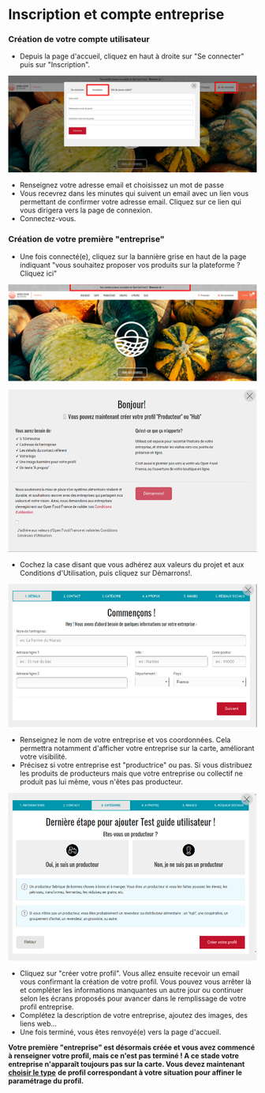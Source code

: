 # Inscription et compte entreprise

###  Création de votre compte utilisateur

* Depuis la page d'accueil, cliquez en haut à droite sur "Se connecter" puis sur "Inscription".

![](../.gitbook/assets/capture-du-2019-07-30-17-28-20.png)

* Renseignez votre adresse email et choisissez un mot de passe
* Vous recevrez dans les minutes qui suivent un email avec un lien vous permettant de confirmer votre adresse email. Cliquez sur ce lien qui vous dirigera vers la page de connexion.
* Connectez-vous.

### Création de votre première "entreprise"

* Une fois connecté\(e\), cliquez sur la bannière grise en haut de la page indiquant "vous souhaitez proposer vos produits sur la plateforme ? Cliquez ici"

![](../.gitbook/assets/capture-du-2019-07-30-17-31-12.png)

![](../.gitbook/assets/image%20%284%29.png)

* Cochez la case disant que vous adhérez aux valeurs du projet et aux Conditions d'Utilisation, puis cliquez sur Démarrons!.

![](../.gitbook/assets/image%20%286%29.png)

* Renseignez le nom de votre entreprise et vos coordonnées. Cela permettra notamment d'afficher votre entreprise sur la carte, améliorant votre visibilité.
* Précisez si votre entreprise est "productrice" ou pas. Si vous distribuez les produits de producteurs mais que votre entreprise ou collectif ne produit pas lui même, vous n'êtes pas producteur. 

![](../.gitbook/assets/capture-du-2019-07-30-17-37-32.png)

* Cliquez sur "créer votre profil". Vous allez ensuite recevoir un email vous confirmant la création de votre profil. Vous pouvez vous arrêter là et compléter les informations manquantes un autre jour ou continuer selon les écrans proposés pour avancer dans le remplissage de votre profil entreprise.
* Complétez la description de votre entreprise, ajoutez des images, des liens web...
* Une fois terminé, vous êtes renvoyé\(e\) vers la page d'accueil.

**Votre première "entreprise" est désormais créée et vous avez commencé à renseigner votre profil, mais ce n'est pas terminé ! A ce stade votre entreprise n'apparaît toujours pas sur la carte. Vous devez maintenant** [**choisir le type**](votre-profil/types-de-package.md) **de profil correspondant à votre situation pour affiner le paramétrage du profil.** 

